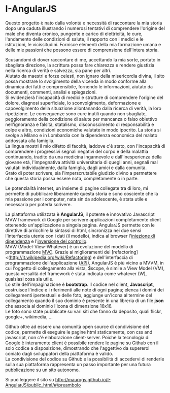 ﻿I-AngularJS
================

Questo progetto è nato dalla volontà e necessità di raccontare la mia storia dopo una caduta illustrando i numerosi tentativi di comprendere l'origine del male che diventa cronico, pungente e carico di elettricità, le cure, l'andamento delle condizioni di salute, il rapporto con i medici e le istituzioni, le vicissitudini. Fornisce elementi della mia formazione umana e delle mie passioni che possono essere di comprensione dell'intera storia.

Scusandomi di dover raccontare di me, accettando la mia sorte, portato in sbagliata direzione, la scrittura possa fare chiarezza e rendere giustizia nella ricerca di verità e salvezza, sia pane per altri.  
Aiutato da maestri e forze celesti, non ignaro della misericordia divina, il sito possa mostrare lo svolgimento della vicenda in modo conforme alla dinamica dei fatti e comprensibile, fornendo le informazioni, aiutato da documenti, commenti, analisi e spiegazioni.  
Si evidenzierà l'incapacità di medici e strutture di comprendere l'origine del dolore, diagnosi superficiale, lo sconvolgimento, deformazione e capovolgimento della situazione allontanando dalla ricerca di verità, la loro ripetizione. Le conseguenze sono cure inutili quando non sbagliate, peggioramento della condizione di salute per mancanza o falso obiettivo nell'ignoranza e falsità, statalismo, disconoscimento di responsabilità e colpe e altro, condizioni economiche valutate in modo ipocrito. La storia si svolge a Milano e in Lombardia con la dipendenza economica del malato addossata alla famiglia.  
La lingua mostri il mio difetto di facoltà, laddove c'è stato, con l'incapacità di comprendere i progressivi segnali negativi del corpo e della malattia continuando, tradito da una medicina ingannevole e dall'inesperienza della giovane età, l'impegnativa attività universitaria di quegli anni, segnali mal valutati individualmente, dalla famiglia, dagli amici e dalla comunità.  
Grato di poter scrivere, sia l'imperscrutabile giudizio divino a permettere che questa storia possa essere nota, completamente o in parte.

Le potenzialità internet, un insieme di pagine collegate tra di loro, mi permette di pubblicare liberamente questa storia e sono cosciente che la mia passione per i computer, nata sin da adolescente, è stata utile e necessaria per poterla scrivere. 
  
La piattaforma utilizzata è **AngularJS**, il potente e innovativo Javascript MVW framework di Google per scrivere applicazioni completamente client ottenendo un'applicazione a singola pagina. AngularJS permette con le direttive di arricchire la sintassi di html, sincronizza nei due sensi l'interfaccia utente con i dati (il modello), indica al browser l'[iniezione di dipendenza](http://it.wikipedia.org/wiki/Dependency_injection) e l'[inversione del controllo](http://it.wikipedia.org/wiki/Inversion_of_Control).  
MVW (Model-View-Whatever) è un evoluzione del modello di programmazione [MVC](http://en.wikipedia.org/wiki/Model%E2%80%93view%E2%80%93controller). Grazie ai miglioramenti del [refactoring]<(http://it.wikipedia.org/wiki/Refactoring) e dell'interfaccia di programmazione dell'applicazione ([API](http://it.wikipedia.org/wiki/Application_programming_interface)), AngularJS è più vicino a MVVM, in cui l'oggetto di collegamento alla vista, $scope, è simile a View Model (VM), questa versalità del framework è stata indicata come whatever (W), qualsiasi cosa sia utile.  
Lo stile dell'impaginazione è **bootstrap**. Il codice nel client, **Javascript**, costruisce l'indice e i riferimenti alle note di ogni pagina; elenca i domini dei collegamenti ipertestuali e delle foto, aggiunge un'icona al termine del collegamento quando il suo dominio è presente in una libreria di un file **json** che associa al dominio l'icona di dimensione 16x16.   
Le foto sono state pubblicate su vari siti che fanno da deposito, quali flickr, google+, wikimedia, ...

Github oltre ad essere una comunità open source di condivisione del codice, permette di eseguire le pagine html staticamente, con css and javascript, non c'è elaborazione client-server. Poichè la tecnologia di Google è interamente client è possibile rendere le pagine su Github con il solo codice a disposizione, dimostrando che l'aggettivo da supereroi coniato dagli sviluppatori della piattaforma è valido.  
La condivisione del codice su Github e la possibilità di accedervi di renderle sulla sua piattaforma rappresenta un passo importante per una futura pubblicazione su un sito autonomo.

Si può leggere il sito su http://maurogv.github.io/I-AngularJS/public_html/#/preambolo
